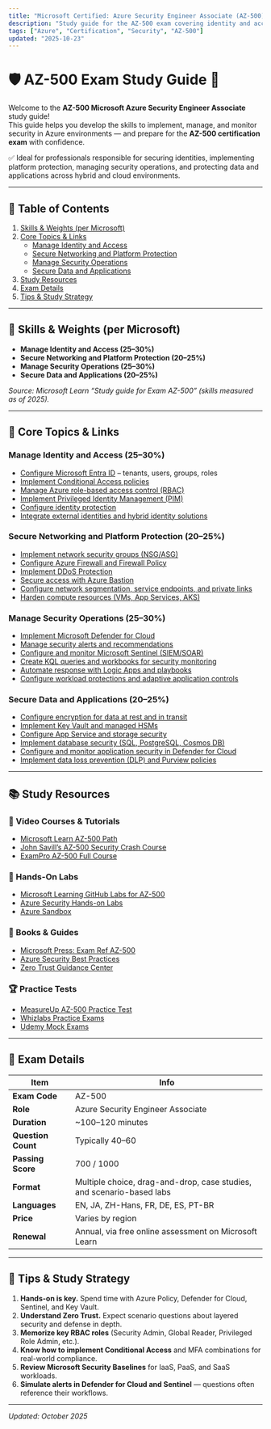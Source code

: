 ```yaml
---
title: "Microsoft Certified: Azure Security Engineer Associate (AZ-500)"
description: "Study guide for the AZ-500 exam covering identity and access, platform protection, security operations, and data protection."
tags: ["Azure", "Certification", "Security", "AZ-500"]
updated: "2025-10-23"
---
```


# 🛡️ AZ-500 Exam Study Guide 🚀

Welcome to the **AZ-500 Microsoft Azure Security Engineer Associate** study guide!  
This guide helps you develop the skills to implement, manage, and monitor security in Azure environments — and prepare for the **AZ-500 certification exam** with confidence.

✅ Ideal for professionals responsible for securing identities, implementing platform protection, managing security operations, and protecting data and applications across hybrid and cloud environments.

---

## 📌 Table of Contents
1. [Skills & Weights (per Microsoft)](#skills--weights-per-microsoft)
2. [Core Topics & Links](#core-topics--links)
   - [Manage Identity and Access](#manage-identity-and-access-25–30)
   - [Secure Networking and Platform Protection](#secure-networking-and-platform-protection-20–25)
   - [Manage Security Operations](#manage-security-operations-25–30)
   - [Secure Data and Applications](#secure-data-and-applications-20–25)
3. [Study Resources](#study-resources)
4. [Exam Details](#exam-details)
5. [Tips & Study Strategy](#tips--study-strategy)

---

## 🧭 Skills & Weights (per Microsoft)

- **Manage Identity and Access (25–30%)**  
- **Secure Networking and Platform Protection (20–25%)**  
- **Manage Security Operations (25–30%)**  
- **Secure Data and Applications (20–25%)**

*Source: Microsoft Learn “Study guide for Exam AZ-500” (skills measured as of 2025).*

---

## 🧩 Core Topics & Links

### Manage Identity and Access (25–30%)
- [Configure Microsoft Entra ID](https://learn.microsoft.com/en-us/entra/fundamentals/whatis) – tenants, users, groups, roles  
- [Implement Conditional Access policies](https://learn.microsoft.com/en-us/entra/identity/conditional-access/overview)  
- [Manage Azure role-based access control (RBAC)](https://learn.microsoft.com/en-us/azure/role-based-access-control/overview)  
- [Implement Privileged Identity Management (PIM)](https://learn.microsoft.com/en-us/entra/id-governance/privileged-identity-management/pim-configure)  
- [Configure identity protection](https://learn.microsoft.com/en-us/entra/id-protection/overview-identity-protection)  
- [Integrate external identities and hybrid identity solutions](https://learn.microsoft.com/en-us/entra/external-id/)  

### Secure Networking and Platform Protection (20–25%)
- [Implement network security groups (NSG/ASG)](https://learn.microsoft.com/en-us/azure/virtual-network/network-security-groups-overview)  
- [Configure Azure Firewall and Firewall Policy](https://learn.microsoft.com/en-us/azure/firewall/overview)  
- [Implement DDoS Protection](https://learn.microsoft.com/en-us/azure/ddos-protection/ddos-protection-overview)  
- [Secure access with Azure Bastion](https://learn.microsoft.com/en-us/azure/bastion/bastion-overview)  
- [Configure network segmentation, service endpoints, and private links](https://learn.microsoft.com/en-us/azure/private-link/private-endpoint-overview)  
- [Harden compute resources (VMs, App Services, AKS)](https://learn.microsoft.com/en-us/azure/security/fundamentals/iaas-vm-security-baseline)  

### Manage Security Operations (25–30%)
- [Implement Microsoft Defender for Cloud](https://learn.microsoft.com/en-us/azure/defender-for-cloud/defender-for-cloud-introduction)  
- [Manage security alerts and recommendations](https://learn.microsoft.com/en-us/azure/defender-for-cloud/alerts-overview)  
- [Configure and monitor Microsoft Sentinel (SIEM/SOAR)](https://learn.microsoft.com/en-us/azure/sentinel/overview)  
- [Create KQL queries and workbooks for security monitoring](https://learn.microsoft.com/en-us/azure/azure-monitor/logs/get-started-queries)  
- [Automate response with Logic Apps and playbooks](https://learn.microsoft.com/en-us/azure/sentinel/tutorial-respond-threats-playbook)  
- [Configure workload protections and adaptive application controls](https://learn.microsoft.com/en-us/azure/defender-for-cloud/recommendations-reference)  

### Secure Data and Applications (20–25%)
- [Configure encryption for data at rest and in transit](https://learn.microsoft.com/en-us/azure/security/fundamentals/encryption-overview)  
- [Implement Key Vault and managed HSMs](https://learn.microsoft.com/en-us/azure/key-vault/general/basic-concepts)  
- [Configure App Service and storage security](https://learn.microsoft.com/en-us/azure/app-service/overview-security)  
- [Implement database security (SQL, PostgreSQL, Cosmos DB)](https://learn.microsoft.com/en-us/azure/azure-sql/database/security-overview)  
- [Configure and monitor application security in Defender for Cloud](https://learn.microsoft.com/en-us/azure/defender-for-cloud/app-service-protection)  
- [Implement data loss prevention (DLP) and Purview policies](https://learn.microsoft.com/en-us/purview/purview)  

---

## 📚 Study Resources

### 🎥 Video Courses & Tutorials
- [Microsoft Learn AZ-500 Path](https://learn.microsoft.com/en-us/certifications/exams/az-500/)
- [John Savill’s AZ-500 Security Crash Course](https://www.youtube.com/watch?v=-aE3B9hYj5E)
- [ExamPro AZ-500 Full Course](https://www.youtube.com/watch?v=H5nQ0H1RZQ4)

### 🧪 Hands-On Labs
- [Microsoft Learning GitHub Labs for AZ-500](https://github.com/MicrosoftLearning/AZ500-AzureSecurityTechnologies)
- [Azure Security Hands-on Labs](https://microsoftlearning.github.io/)
- [Azure Sandbox](https://learn.microsoft.com/en-us/training/azure/)

### 📖 Books & Guides
- [Microsoft Press: Exam Ref AZ-500](https://www.microsoftpressstore.com/store/exam-ref-az-500-microsoft-azure-security-technologies-9780137417478)
- [Azure Security Best Practices](https://learn.microsoft.com/en-us/azure/security/fundamentals/best-practices-and-patterns)
- [Zero Trust Guidance Center](https://www.microsoft.com/en-us/security/business/zero-trust)

### 🏆 Practice Tests
- [MeasureUp AZ-500 Practice Test](https://www.measureup.com/Microsoft-Certified-Azure-Security-Engineer-Associate-AZ-500_p_6878.html)
- [Whizlabs Practice Exams](https://www.whizlabs.com/microsoft-azure-certification-az-500/)
- [Udemy Mock Exams](https://www.udemy.com/course/az-500-azure-security-engineer-associate-practice-tests/)

---

## 🧾 Exam Details
| Item | Info |
|---|---|
| **Exam Code** | AZ-500 |
| **Role** | Azure Security Engineer Associate |
| **Duration** | ~100–120 minutes |
| **Question Count** | Typically 40–60 |
| **Passing Score** | 700 / 1000 |
| **Format** | Multiple choice, drag-and-drop, case studies, and scenario-based labs |
| **Languages** | EN, JA, ZH-Hans, FR, DE, ES, PT-BR |
| **Price** | Varies by region |
| **Renewal** | Annual, via free online assessment on Microsoft Learn |

---

## 🎯 Tips & Study Strategy
1. **Hands-on is key.** Spend time with Azure Policy, Defender for Cloud, Sentinel, and Key Vault.  
2. **Understand Zero Trust.** Expect scenario questions about layered security and defense in depth.  
3. **Memorize key RBAC roles** (Security Admin, Global Reader, Privileged Role Admin, etc.).  
4. **Know how to implement Conditional Access** and MFA combinations for real-world compliance.  
5. **Review Microsoft Security Baselines** for IaaS, PaaS, and SaaS workloads.  
6. **Simulate alerts in Defender for Cloud and Sentinel** — questions often reference their workflows.  

---

*Updated: October 2025*
